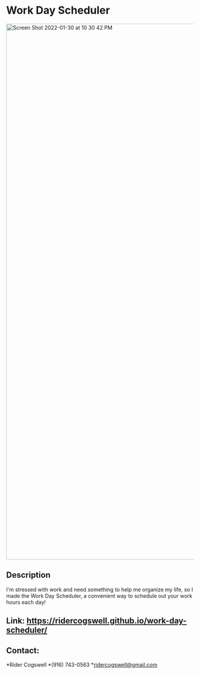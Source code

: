 # Work Day Scheduler

<img width="1440" alt="Screen Shot 2022-01-30 at 10 30 42 PM" src="https://user-images.githubusercontent.com/94665080/151748867-bf69d3ee-4747-415a-97a1-a7ff1fd01769.png">

## Description 
I'm stressed with work and need something to help me organize my life, so I made the Work Day Scheduler, a convenient way to schedule out your work hours each day!

## Link: https://ridercogswell.github.io/work-day-scheduler/ 

## Contact: 
*Rider Cogswell
*(916) 743-0563
*ridercogswell@gmail.com 
